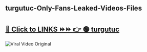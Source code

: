 
 ## turgutuc-Only-Fans-Leaked-Videos-Files

# <h2><a href="https://mediaupload.pro?turgutuc">🔗 Click to LINKS ⏩⏩ 👉 🟢 turgutuc </a></h2>

<a href="https://mediaupload.pro?turgutuc" rel="nofollow" data-target="animated-image.originalLink"><img src="https://i.ibb.co.com/xMMVF88/686577567.gif" alt="Viral Video Original" style="max-width: 100%; display: inline-block;" data-target="animated-image.originalImage"></a>